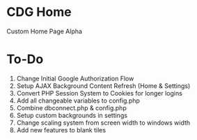 # CDG Home
Custom Home Page Alpha

# To-Do
1. Change Initial Google Authorization Flow
2. Setup AJAX Background Content Refresh (Home & Settings)
3. Convert PHP Session System to Cookies for longer logins
4. Add all changeable variables to config.php
5. Combine dbconnect.php & config.php
6. Setup custom backgrounds in settings
7. Change scaling system from screen width to windows width
8. Add new features to blank tiles

